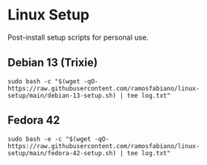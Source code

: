 # Linux Setup

Post-install setup scripts for personal use.


## Debian 13 (Trixie)

`sudo bash -c "$(wget -qO- https://raw.githubusercontent.com/ramosfabiano/linux-setup/main/debian-13-setup.sh) | tee log.txt"`


## Fedora 42

`sudo bash -e -c "$(wget -qO- https://raw.githubusercontent.com/ramosfabiano/linux-setup/main/fedora-42-setup.sh) | tee log.txt"`
